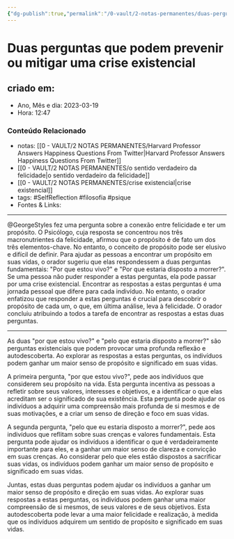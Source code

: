 ```yaml
---
{"dg-publish":true,"permalink":"/0-vault/2-notas-permanentes/duas-perguntas-poderosas/","tags":["permanente","SelfReflection","filosofia","psique"],"dgHomeLink":true,"dgShowLocalGraph":true,"dgShowFileTree":true,"dgEnableSearch":true,"noteIcon":""}
---
```


# Duas perguntas que podem prevenir ou mitigar uma crise existencial

## criado em: 

- Ano, Mês e dia: 2023-03-19
- Hora: 12:47

### Conteúdo Relacionado

- notas: [[0 - VAULT/2 NOTAS PERMANENTES/Harvard Professor Answers Happiness Questions From Twitter\|Harvard Professor Answers Happiness Questions From Twitter]]
- [[0 - VAULT/2 NOTAS PERMANENTES/o sentido verdadeiro da felicidade\|o sentido verdadeiro da felicidade]]
- [[0 - VAULT/2 NOTAS PERMANENTES/crise existencial\|crise existencial]]
- tags: #SelfReflection #filosofia #psique 
- Fontes & Links: 
---

@GeorgeStyles fez uma pergunta sobre a conexão entre felicidade e ter um propósito. O Psicólogo, cuja resposta se concentrou nos três macronutrientes da felicidade, afirmou que o propósito é de fato um dos três elementos-chave. No entanto, o conceito de propósito pode ser elusivo e difícil de definir. Para ajudar as pessoas a encontrar um propósito em suas vidas, o orador sugeriu que elas respondessem a duas perguntas fundamentais: "Por que estou vivo?" e "Por que estaria disposto a morrer?". Se uma pessoa não puder responder a estas perguntas, ela pode passar por uma crise existencial. Encontrar as respostas a estas perguntas é uma jornada pessoal que difere para cada indivíduo. No entanto, o orador enfatizou que responder a estas perguntas é crucial para descobrir o propósito de cada um, o que, em última análise, leva à felicidade. O orador concluiu atribuindo a todos a tarefa de encontrar as respostas a estas duas perguntas.

---

As duas "por que estou vivo?" e "pelo que estaria disposto a morrer?" são perguntas existenciais que podem provocar uma profunda reflexão e autodescoberta. Ao explorar as respostas a estas perguntas, os indivíduos podem ganhar um maior senso de propósito e significado em suas vidas.

A primeira pergunta, "por que estou vivo?", pede aos indivíduos que considerem seu propósito na vida. Esta pergunta incentiva as pessoas a refletir sobre seus valores, interesses e objetivos, e a identificar o que elas acreditam ser o significado de sua existência. Esta pergunta pode ajudar os indivíduos a adquirir uma compreensão mais profunda de si mesmos e de suas motivações, e a criar um senso de direção e foco em suas vidas.

A segunda pergunta, "pelo que eu estaria disposto a morrer?", pede aos indivíduos que reflitam sobre suas crenças e valores fundamentais. Esta pergunta pode ajudar os indivíduos a identificar o que é verdadeiramente importante para eles, e a ganhar um maior senso de clareza e convicção em suas crenças. Ao considerar pelo que eles estão dispostos a sacrificar suas vidas, os indivíduos podem ganhar um maior senso de propósito e significado em suas vidas.

Juntas, estas duas perguntas podem ajudar os indivíduos a ganhar um maior senso de propósito e direção em suas vidas. Ao explorar suas respostas a estas perguntas, os indivíduos podem ganhar uma maior compreensão de si mesmos, de seus valores e de seus objetivos. Esta autodescoberta pode levar a uma maior felicidade e realização, à medida que os indivíduos adquirem um sentido de propósito e significado em suas vidas.
